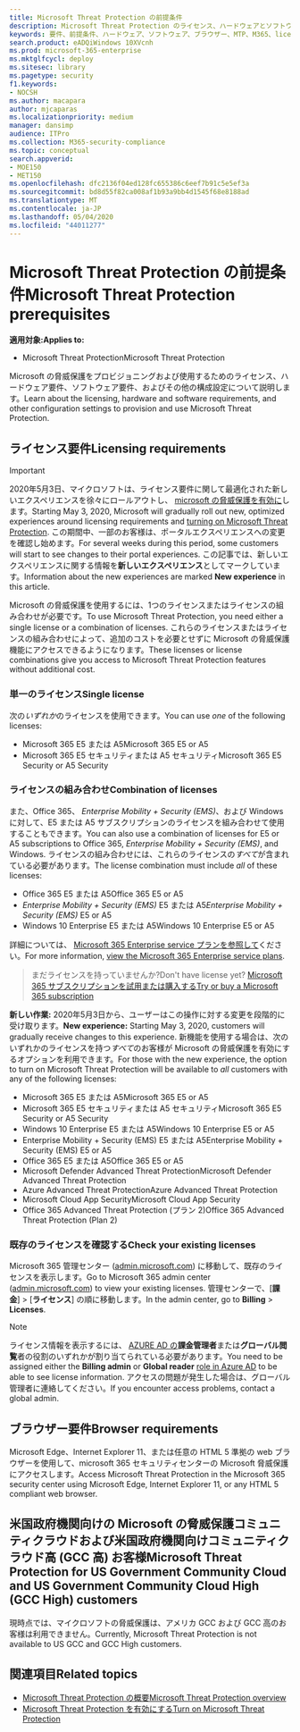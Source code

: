 ```yaml
---
title: Microsoft Threat Protection の前提条件
description: Microsoft Threat Protection のライセンス、ハードウェアとソフトウェアの要件、およびその他の構成設定について学習する
keywords: 要件、前提条件、ハードウェア、ソフトウェア、ブラウザー、MTP、M365、license、E5、A5、EMS、購入
search.product: eADQiWindows 10XVcnh
ms.prod: microsoft-365-enterprise
ms.mktglfcycl: deploy
ms.sitesec: library
ms.pagetype: security
f1.keywords:
- NOCSH
ms.author: macapara
author: mjcaparas
ms.localizationpriority: medium
manager: dansimp
audience: ITPro
ms.collection: M365-security-compliance
ms.topic: conceptual
search.appverid:
- MOE150
- MET150
ms.openlocfilehash: dfc2136f04ed128fc655386c6eef7b91c5e5ef3a
ms.sourcegitcommit: bd8d55f82ca008af1b93a9bb4d1545f68e8188ad
ms.translationtype: MT
ms.contentlocale: ja-JP
ms.lasthandoff: 05/04/2020
ms.locfileid: "44011277"
---
```

# <a name="microsoft-threat-protection-prerequisites"></a><span data-ttu-id="23888-104">Microsoft Threat Protection の前提条件</span><span class="sxs-lookup"><span data-stu-id="23888-104">Microsoft Threat Protection prerequisites</span></span>

<span data-ttu-id="23888-105">**適用対象:**</span><span class="sxs-lookup"><span data-stu-id="23888-105">**Applies to:**</span></span>
- <span data-ttu-id="23888-106">Microsoft Threat Protection</span><span class="sxs-lookup"><span data-stu-id="23888-106">Microsoft Threat Protection</span></span>

<span data-ttu-id="23888-107">Microsoft の脅威保護をプロビジョニングおよび使用するためのライセンス、ハードウェア要件、ソフトウェア要件、およびその他の構成設定について説明します。</span><span class="sxs-lookup"><span data-stu-id="23888-107">Learn about the licensing, hardware and software requirements, and other configuration settings to provision and use Microsoft Threat Protection.</span></span>

## <a name="licensing-requirements"></a><span data-ttu-id="23888-108">ライセンス要件</span><span class="sxs-lookup"><span data-stu-id="23888-108">Licensing requirements</span></span>

>[!IMPORTANT]
><span data-ttu-id="23888-109">2020年5月3日、マイクロソフトは、ライセンス要件に関して最適化された新しいエクスペリエンスを徐々にロールアウトし、 [microsoft の脅威保護を有効に](mtp-enable.md)します。</span><span class="sxs-lookup"><span data-stu-id="23888-109">Starting May 3, 2020, Microsoft will gradually roll out new, optimized experiences around licensing requirements and [turning on Microsoft Threat Protection](mtp-enable.md).</span></span> <span data-ttu-id="23888-110">この期間中、一部のお客様は、ポータルエクスペリエンスへの変更を確認し始めます。</span><span class="sxs-lookup"><span data-stu-id="23888-110">For several weeks during this period, some customers will start to see changes to their portal experiences.</span></span> <span data-ttu-id="23888-111">この記事では、新しいエクスペリエンスに関する情報を**新しいエクスペリエンス**としてマークしています。</span><span class="sxs-lookup"><span data-stu-id="23888-111">Information about the new experiences are marked **New experience** in this article.</span></span>

<span data-ttu-id="23888-112">Microsoft の脅威保護を使用するには、1つのライセンスまたはライセンスの組み合わせが必要です。</span><span class="sxs-lookup"><span data-stu-id="23888-112">To use Microsoft Threat Protection, you need either a single license or a combination of licenses.</span></span> <span data-ttu-id="23888-113">これらのライセンスまたはライセンスの組み合わせによって、追加のコストを必要とせずに Microsoft の脅威保護機能にアクセスできるようになります。</span><span class="sxs-lookup"><span data-stu-id="23888-113">These licenses or license combinations give you access to Microsoft Threat Protection features without additional cost.</span></span>

### <a name="single-license"></a><span data-ttu-id="23888-114">単一のライセンス</span><span class="sxs-lookup"><span data-stu-id="23888-114">Single license</span></span>
<span data-ttu-id="23888-115">次の*いずれか*のライセンスを使用できます。</span><span class="sxs-lookup"><span data-stu-id="23888-115">You can use *one* of the following licenses:</span></span>

- <span data-ttu-id="23888-116">Microsoft 365 E5 または A5</span><span class="sxs-lookup"><span data-stu-id="23888-116">Microsoft 365 E5 or A5</span></span>
- <span data-ttu-id="23888-117">Microsoft 365 E5 セキュリティまたは A5 セキュリティ</span><span class="sxs-lookup"><span data-stu-id="23888-117">Microsoft 365 E5 Security or A5 Security</span></span>

### <a name="combination-of-licenses"></a><span data-ttu-id="23888-118">ライセンスの組み合わせ</span><span class="sxs-lookup"><span data-stu-id="23888-118">Combination of licenses</span></span>
<span data-ttu-id="23888-119">また、Office 365、 *Enterprise Mobility + Security (EMS)*、および Windows に対して、E5 または A5 サブスクリプションのライセンスを組み合わせて使用することもできます。</span><span class="sxs-lookup"><span data-stu-id="23888-119">You can also use a combination of licenses for E5 or A5 subscriptions to Office 365, *Enterprise Mobility + Security (EMS)*, and Windows.</span></span> <span data-ttu-id="23888-120">ライセンスの組み合わせには、これらのライセンスの*すべて*が含まれている必要があります。</span><span class="sxs-lookup"><span data-stu-id="23888-120">The license combination must include *all* of these licenses:</span></span>

- <span data-ttu-id="23888-121">Office 365 E5 または A5</span><span class="sxs-lookup"><span data-stu-id="23888-121">Office 365 E5 or A5</span></span>
- <span data-ttu-id="23888-122">*Enterprise Mobility + Security (EMS)* E5 または A5</span><span class="sxs-lookup"><span data-stu-id="23888-122">*Enterprise Mobility + Security (EMS)* E5 or A5</span></span>
- <span data-ttu-id="23888-123">Windows 10 Enterprise E5 または A5</span><span class="sxs-lookup"><span data-stu-id="23888-123">Windows 10 Enterprise E5 or A5</span></span>

<span data-ttu-id="23888-124">詳細については、 [Microsoft 365 Enterprise service プランを参照して](https://www.microsoft.com/licensing/product-licensing/microsoft-365-enterprise)ください。</span><span class="sxs-lookup"><span data-stu-id="23888-124">For more information, [view the Microsoft 365 Enterprise service plans](https://www.microsoft.com/licensing/product-licensing/microsoft-365-enterprise).</span></span>

> <span data-ttu-id="23888-125">まだライセンスを持っていませんか?</span><span class="sxs-lookup"><span data-stu-id="23888-125">Don't have license yet?</span></span> [<span data-ttu-id="23888-126">Microsoft 365 サブスクリプションを試用または購入する</span><span class="sxs-lookup"><span data-stu-id="23888-126">Try or buy a Microsoft 365 subscription</span></span>](https://docs.microsoft.com/microsoft-365/commerce/try-or-buy-microsoft-365?view=o365-worldwide)


<span data-ttu-id="23888-127">**新しい作業:** 2020年5月3日から、ユーザーはこの操作に対する変更を段階的に受け取ります。</span><span class="sxs-lookup"><span data-stu-id="23888-127">**New experience:** Starting May 3, 2020, customers will gradually receive changes to this experience.</span></span> <span data-ttu-id="23888-128">新機能を使用する場合は、次のいずれかのライセンスを持つ*すべて*のお客様が Microsoft の脅威保護を有効にするオプションを利用できます。</span><span class="sxs-lookup"><span data-stu-id="23888-128">For those with the new experience, the option to turn on Microsoft Threat Protection will be available to *all* customers with any of the following licenses:</span></span>

- <span data-ttu-id="23888-129">Microsoft 365 E5 または A5</span><span class="sxs-lookup"><span data-stu-id="23888-129">Microsoft 365 E5 or A5</span></span>
- <span data-ttu-id="23888-130">Microsoft 365 E5 セキュリティまたは A5 セキュリティ</span><span class="sxs-lookup"><span data-stu-id="23888-130">Microsoft 365 E5 Security or A5 Security</span></span>
- <span data-ttu-id="23888-131">Windows 10 Enterprise E5 または A5</span><span class="sxs-lookup"><span data-stu-id="23888-131">Windows 10 Enterprise E5 or A5</span></span>
- <span data-ttu-id="23888-132">Enterprise Mobility + Security (EMS) E5 または A5</span><span class="sxs-lookup"><span data-stu-id="23888-132">Enterprise Mobility + Security (EMS) E5 or A5</span></span> 
- <span data-ttu-id="23888-133">Office 365 E5 または A5</span><span class="sxs-lookup"><span data-stu-id="23888-133">Office 365 E5 or A5</span></span>
- <span data-ttu-id="23888-134">Microsoft Defender Advanced Threat Protection</span><span class="sxs-lookup"><span data-stu-id="23888-134">Microsoft Defender Advanced Threat Protection</span></span> 
- <span data-ttu-id="23888-135">Azure Advanced Threat Protection</span><span class="sxs-lookup"><span data-stu-id="23888-135">Azure Advanced Threat Protection</span></span> 
- <span data-ttu-id="23888-136">Microsoft Cloud App Security</span><span class="sxs-lookup"><span data-stu-id="23888-136">Microsoft Cloud App Security</span></span> 
- <span data-ttu-id="23888-137">Office 365 Advanced Threat Protection (プラン 2)</span><span class="sxs-lookup"><span data-stu-id="23888-137">Office 365 Advanced Threat Protection (Plan 2)</span></span> 

### <a name="check-your-existing--licenses"></a><span data-ttu-id="23888-138">既存のライセンスを確認する</span><span class="sxs-lookup"><span data-stu-id="23888-138">Check your existing  licenses</span></span>
<span data-ttu-id="23888-139">Microsoft 365 管理センター ([admin.microsoft.com](https://admin.microsoft.com/)) に移動して、既存のライセンスを表示します。</span><span class="sxs-lookup"><span data-stu-id="23888-139">Go to Microsoft 365 admin center ([admin.microsoft.com](https://admin.microsoft.com/)) to view your existing licenses.</span></span> <span data-ttu-id="23888-140">管理センターで、[**課金**]  >  [**ライセンス**] の順に移動します。</span><span class="sxs-lookup"><span data-stu-id="23888-140">In the admin center, go to **Billing** > **Licenses**.</span></span>

>[!NOTE]
> <span data-ttu-id="23888-141">ライセンス情報を表示するには、 [AZURE AD の](https://docs.microsoft.com/azure/active-directory/users-groups-roles/directory-assign-admin-roles#available-roles)**課金管理者**または**グローバル閲覧**者の役割のいずれかが割り当てられている必要があります。</span><span class="sxs-lookup"><span data-stu-id="23888-141">You need to be assigned either the **Billing admin** or **Global reader** [role in Azure AD](https://docs.microsoft.com/azure/active-directory/users-groups-roles/directory-assign-admin-roles#available-roles) to be able to see license information.</span></span> <span data-ttu-id="23888-142">アクセスの問題が発生した場合は、グローバル管理者に連絡してください。</span><span class="sxs-lookup"><span data-stu-id="23888-142">If you encounter access problems, contact a global admin.</span></span>

## <a name="browser-requirements"></a><span data-ttu-id="23888-143">ブラウザー要件</span><span class="sxs-lookup"><span data-stu-id="23888-143">Browser requirements</span></span>
<span data-ttu-id="23888-144">Microsoft Edge、Internet Explorer 11、または任意の HTML 5 準拠の web ブラウザーを使用して、microsoft 365 セキュリティセンターの Microsoft 脅威保護にアクセスします。</span><span class="sxs-lookup"><span data-stu-id="23888-144">Access Microsoft Threat Protection in the Microsoft 365 security center using Microsoft Edge, Internet Explorer 11, or any HTML 5 compliant web browser.</span></span>

## <a name="microsoft-threat-protection-for-us-government-community-cloud-and-us-government-community-cloud-high-gcc-high-customers"></a><span data-ttu-id="23888-145">米国政府機関向けの Microsoft の脅威保護コミュニティクラウドおよび米国政府機関向けコミュニティクラウド高 (GCC 高) お客様</span><span class="sxs-lookup"><span data-stu-id="23888-145">Microsoft Threat Protection for US Government Community Cloud and US Government Community Cloud High (GCC High) customers</span></span>
<span data-ttu-id="23888-146">現時点では、マイクロソフトの脅威保護は、アメリカ GCC および GCC 高のお客様は利用できません。</span><span class="sxs-lookup"><span data-stu-id="23888-146">Currently, Microsoft Threat Protection is not available to US GCC and GCC High customers.</span></span> 

## <a name="related-topics"></a><span data-ttu-id="23888-147">関連項目</span><span class="sxs-lookup"><span data-stu-id="23888-147">Related topics</span></span>
- [<span data-ttu-id="23888-148">Microsoft Threat Protection の概要</span><span class="sxs-lookup"><span data-stu-id="23888-148">Microsoft Threat Protection overview</span></span>](microsoft-threat-protection.md)
- [<span data-ttu-id="23888-149">Microsoft Threat Protection を有効にする</span><span class="sxs-lookup"><span data-stu-id="23888-149">Turn on Microsoft Threat Protection</span></span>](mtp-enable.md)
